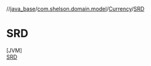 //[java_base](../../../../index.md)/[com.shelson.domain.model](../../index.md)/[Currency](../index.md)/[SRD](index.md)

# SRD

[JVM]\
[SRD](index.md)
